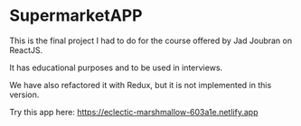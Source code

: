 # SupermarketAPP

This is the final project I had to do for the course offered by Jad Joubran on ReactJS. 

It has educational purposes and to be used in interviews. 

We have also refactored it with Redux, but it is not implemented in this version.

Try this app here: https://eclectic-marshmallow-603a1e.netlify.app
